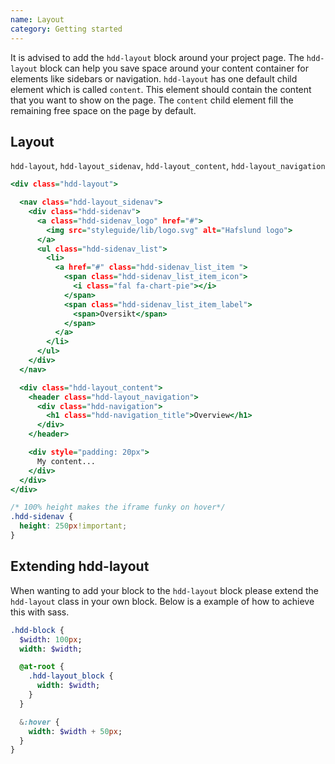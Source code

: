 ```yaml
---
name: Layout
category: Getting started
---
```


It is advised to add the `hdd-layout` block around your project page. The `hdd-layout` block can help you save space around your content container for elements like sidebars or navigation. `hdd-layout` has one default child element which is called `content`. This element should contain the content that you want to show on the page. The `content` child element fill the remaining free space on the page by default.

## Layout
`hdd-layout`, `hdd-layout_sidenav`, `hdd-layout_content`, `hdd-layout_navigation`

```layout.html
<div class="hdd-layout">

  <nav class="hdd-layout_sidenav">
    <div class="hdd-sidenav">
      <a class="hdd-sidenav_logo" href="#">
        <img src="styleguide/lib/logo.svg" alt="Hafslund logo">
      </a>
      <ul class="hdd-sidenav_list">
        <li>
          <a href="#" class="hdd-sidenav_list_item ">
            <span class="hdd-sidenav_list_item_icon">
              <i class="fal fa-chart-pie"></i>
            </span>
            <span class="hdd-sidenav_list_item_label">
              <span>Oversikt</span>
            </span>
          </a>
        </li>
      </ul>
    </div>
  </nav>

  <div class="hdd-layout_content">
    <header class="hdd-layout_navigation">
      <div class="hdd-navigation">
        <h1 class="hdd-navigation_title">Overview</h1>
      </div>
    </header>

    <div style="padding: 20px">
      My content...
    </div>
  </div>
</div>
```

```layout.css hidden
/* 100% height makes the iframe funky on hover*/
.hdd-sidenav {
  height: 250px!important;
}
```

## Extending hdd-layout

When wanting to add your block to the `hdd-layout` block please extend the `hdd-layout` class in your own block.
Below is a example of how to achieve this with sass.


```sass
.hdd-block {
  $width: 100px;
  width: $width;

  @at-root {
    .hdd-layout_block {
      width: $width;
    }
  }

  &:hover {
    width: $width + 50px;
  }
}
```